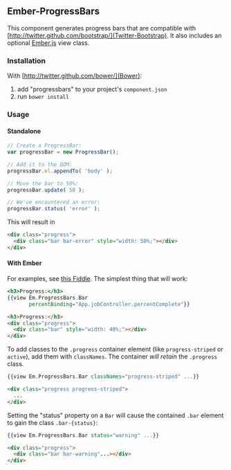 ## Ember-ProgressBars

This component generates progress bars that are compatible with
[http://twitter.github.com/bootstrap/](Twitter-Bootstrap). It also includes
an optional [Ember.js](http://emberjs.com/) view class.

### Installation

With [http://twitter.github.com/bower/](Bower):

1. add "progressbars" to your project's `component.json`
1. run `bower install`

### Usage

#### Standalone

```javascript
// Create a ProgressBar:
var progressBar = new ProgressBar();

// Add it to the DOM:
progressBar.el.appendTo( 'body' );

// Move the bar to 50%:
progressBar.update( 50 );

// We've encountered an error:
progressBar.status( 'error' );
```

This will result in

```html
<div class="progress">
  <div class="bar bar-error" style="width: 50%;"></div>
</div>
```

#### With Ember

For examples, see [this Fiddle](http://jsfiddle.net/YQMWD/1/). The simplest
thing that will work:

```handlebars
<h3>Progress:</h3>
{{view Em.ProgressBars.Bar
       percentBinding="App.jobController.percentComplete"}}
```

```html
<h3>Progress:</h3>
<div class="progress">
  <div class="bar" style="width: 48%;"></div>
</div>
```

To add classes to the `.progress` container element (like `progress-striped` or
`active`), add them with `classNames`. The container *will retain* the
`.progress` class.

```handlebars
{{view Em.ProgressBars.Bar classNames="progress-striped" ...}}
```

```html
<div class="progress progress-striped">
  ...
</div>
```

Setting the "status" property on a `Bar` will cause the contained `.bar`
element to gain the class `.bar-{status}`:

```handlebars
{{view Em.ProgressBars.Bar status="warning" ...}}
```

```html
<div class="progress">
  <div class="bar bar-warning"...></div>
</div>
```
